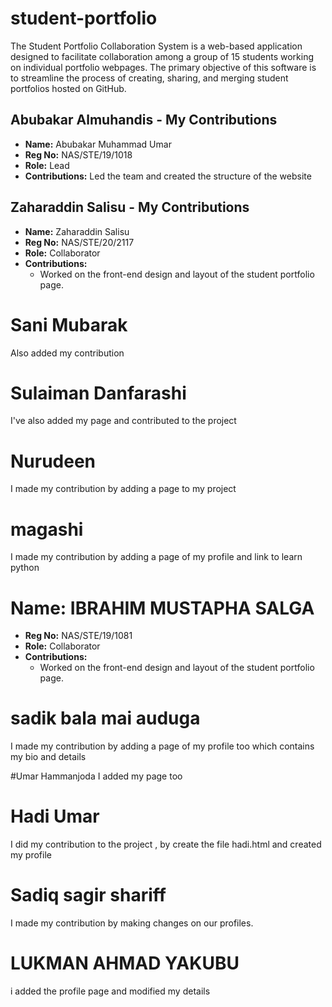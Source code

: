 # student-portfolio

The Student Portfolio Collaboration System is a web-based application designed to facilitate collaboration among a group of 15 students working on individual portfolio webpages. The primary objective of this software is to streamline the process of creating, sharing, and merging student portfolios hosted on GitHub.






## Abubakar Almuhandis - My Contributions

- **Name:** Abubakar Muhammad Umar
- **Reg No:** NAS/STE/19/1018
- **Role:** Lead
- **Contributions:**
  Led the team and created the structure of the website

## Zaharaddin Salisu - My Contributions

- **Name:** Zaharaddin Salisu
- **Reg No:** NAS/STE/20/2117
- **Role:** Collaborator
- **Contributions:**
  - Worked on the front-end design and layout of the student portfolio page.

# Sani Mubarak

Also added my contribution

# Sulaiman Danfarashi

I've also added my page and contributed to the project

# Nurudeen

I made my contribution by adding a page to my project

# magashi

I made my contribution by adding a page of my profile and link to learn python

# Name: IBRAHIM MUSTAPHA SALGA

- **Reg No:** NAS/STE/19/1081
- **Role:** Collaborator
- **Contributions:**
  - Worked on the front-end design and layout of the student portfolio page.

# sadik bala mai auduga
I made my contribution by adding a page of my profile too which contains my bio and details


#Umar Hammanjoda
I added my page too


# Hadi Umar
I did my contribution to the project , by create the file hadi.html and created my profile
# Sadiq sagir shariff
I made my contribution by making changes on our profiles.

# LUKMAN AHMAD YAKUBU
i added the profile page and modified my details
